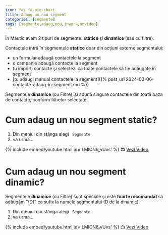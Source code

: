 ```yaml
---
icon: fas fa-pie-chart
title: Adaug un nou segment
categories: [segmente]
tags: [segmente,adaug,nou,inwork,novideo]
---
```


În Mautic avem 2 tipuri de segmente: **statice** şi **dinamice** (sau cu filtre).

Contactele intră în segmentele **statice** doar din acţiuni externe segmentului:
* un formular adaugă contactele la segment
* o campanie adaugă contacte la segment
* tu imporţi contacte şi selectezi ca toate contactele să fie adăugate în segment
* [tu adaugi manual contactele la segment]({% post_url 2024-03-06-contacte-adaug-in-segment.md %})

Segmentele **dinamice** (cu Filtre) îşi adună singure contactele din toată baza de contacte, conform filtrelor selectate.

# <i class='fas fa-pie-chart'></i> Cum adaug un nou segment static?
1. Din meniul din stânga alegi <i class='fas fa-pie-chart'></i>` Segmente`
1. va urma...

[//]: # (Comming soon video)

{% include embed/youtube.html id='LMlCN6_vUvs' %}
📺 [Vezi Video](https://www.youtube.com/watch?v=LMlCN6_vUvs)

# <i class='fas fa-pie-chart'></i> Cum adaug un nou segment dinamic?
Segmentele **dinamice** (cu Filtre) sunt speciale şi este **foarte recomandat** să adăugăm "(D)" ca sufix la numele segmentului (D de la dinamic).

1. Din meniul din stânga alegi <i class='fas fa-pie-chart'></i>` Segmente`
1. va urma...

[//]: # (Comming soon video)

{% include embed/youtube.html id='LMlCN6_vUvs' %}
📺 [Vezi Video](https://www.youtube.com/watch?v=LMlCN6_vUvs)


